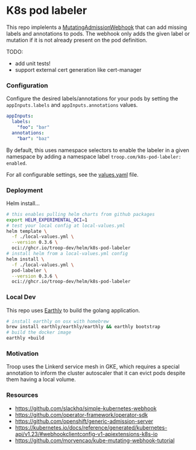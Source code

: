# K8s pod labeler

This repo implelents a [MutatingAdmissionWebhook](https://kubernetes.io/docs/reference/access-authn-authz/admission-controllers/#mutatingadmissionwebhook) that can add missing labels and annotations to pods. The webhook only adds the given label or mutation if it is not already present on the pod definition.

TODO:
 - add unit tests!
 - support external cert generation like cert-manager
### Configuration

Configure the desired labels/annotations for your pods by setting the `appInputs.labels` and `appInputs.annotations` values.

```yaml
appInputs:
  labels:
    "foo": "bar"
  annotations:
    "bar": "baz"
```

By default, this uses namespace selectors to enable the labeler in a given namespace by adding a namespace label `troop.com/k8s-pod-labeler: enabled`.

For all configurable settings, see the [values.yaml](./helm/k8s-pod-labeler/values.yaml) file.
### Deployment

Helm install...
```bash
# this enables pulling helm charts from github packages
export HELM_EXPERIMENTAL_OCI=1
# test your local config at local-values.yml
helm template \
  -f ./local-values.yml \
  --version 0.3.6 \
  oci://ghcr.io/troop-dev/helm/k8s-pod-labeler
# install helm from a local-values.yml config
helm install \
  -f ./local-values.yml \
  pod-labeler \
  --version 0.3.6 \
  oci://ghcr.io/troop-dev/helm/k8s-pod-labeler
```

### Local Dev

This repo uses [Earthly](https://earthly.dev/) to build the golang application.

```bash
# install earthly on osx with homebrew
brew install earthly/earthly/earthly && earthly bootstrap
# build the docker image
earthly +build
```

### Motivation

Troop uses the Linkerd service mesh in GKE, which requires a special annotation to inform the cluster autoscaler that it can evict pods despite them having a local volume.

### Resources

- https://github.com/slackhq/simple-kubernetes-webhook
- https://github.com/operator-framework/operator-sdk
- https://github.com/openshift/generic-admission-server
- https://kubernetes.io/docs/reference/generated/kubernetes-api/v1.23/#webhookclientconfig-v1-apiextensions-k8s-io
- https://github.com/morvencao/kube-mutating-webhook-tutorial
